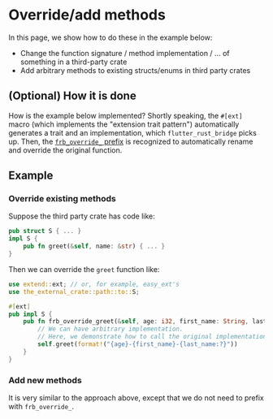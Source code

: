 # Override/add methods

In this page, we show how to do these in the example below:

* Change the function signature / method implementation / ... of something in a third-party crate
* Add arbitrary methods to existing structs/enums in third party crates

## (Optional) How it is done

How is the example below implemented?
Shortly speaking,
the `#[ext]` macro (which implements the "extension trait pattern") automatically generates a trait and an implementation,
which `flutter_rust_bridge` picks up.
Then, the [`frb_override_` prefix](../../miscellaneous/override-prefix) is recognized to automatically rename and override the original function.

## Example

### Override existing methods

Suppose the third party crate has code like:

```rust
pub struct S { ... }
impl S {
    pub fn greet(&self, name: &str) { ... }
}
```

Then we can override the `greet` function like:

```rust
use extend::ext; // or, for example, easy_ext's
use the_external_crate::path::to::S;

#[ext]
pub impl S {
    pub fn frb_override_greet(&self, age: i32, first_name: String, last_name: Vec<u8>) {
        // We can have arbitrary implementation.
        // Here, we demonstrate how to call the original implementation with modified arguments.
        self.greet(format!("{age}-{first_name}-{last_name:?}"))
    }
}
```

### Add new methods

It is very similar to the approach above, except that we do not need to prefix with `frb_override_`.
